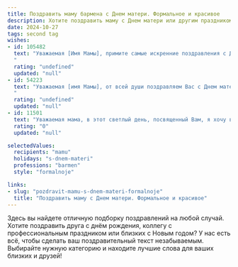 ```yaml
---
title: Поздравить маму бармена с Днем матери. Формальное и красивое
description: Хотите поздравить маму с Днем матери или другим праздником? Наш ИИ создаст незабываемое поздравление, а вы обязательно выделитесь среди других.  
date: 2024-10-27
tags: second tag
wishes:
- id: 105482
  text: "Уважаемая [Имя Мамы], примите самые искренние поздравления с Днём матери!  Ваш нелёгкий, но благородный труд бармена, безусловно, требует выдержки и профессионализма,  но сегодня позвольте отложить все заботы и насладиться этим прекрасным праздником в кругу самых близких людей. Желаем Вам крепкого здоровья, семейного благополучия, радости и  неиссякаемой энергии!
  "
  rating: "undefined"
  updated: "null"
- id: 54223
  text: "Уважаемая [имя Мамы], от всей души поздравляем Вас с Днем матери! Пусть Ваш профессионализм за барной стойкой всегда приносит радость, а забота о близких наполняет жизнь теплом и счастьем. Желаем Вам крепкого здоровья, благополучия и неиссякаемого вдохновения!
  "
  rating: "undefined"
  updated: "null"
- id: 11501
  text: "Уважаемая мама, в этот светлый день, посвященный Вам, я хочу выразить глубочайшую признательность за все, что Вы делаете для нас. Ваша забота, любовь и поддержка – неоценимые сокровища, которые Вы дарите каждый день. Как бармен, Вы создаете атмосферу тепла и уюта, где каждый гость чувствует себя особенным. Это искусство Вы также пронесете через всю жизнь, делая наш дом местом, где каждый хочет возвращаться. Поздравляю Вас с Днем матери! Пусть Ваш день будет таким же прекрасным и вдохновляющим, как и Вы сами. С любовью и благодарностью."
  rating: "0"
  updated: "null"

selectedValues:
  recipients: "mamu"
  holidays: "s-dnem-materi"
  professions: "barmen"
  style: "formalnoje"

links:
- slug: "pozdravit-mamu-s-dnem-materi-formalnoje"
  title: "Поздравить маму с Днем матери. Формальное и красивое"
---
```


Здесь вы найдете отличную подборку поздравлений на любой случай. 
Хотите поздравить друга с днём рождения, коллегу с профессиональным праздником или близких с Новым годом? У нас есть всё, чтобы сделать ваш поздравительный текст незабываемым. Выбирайте нужную категорию и находите лучшие слова для ваших близких и друзей!
